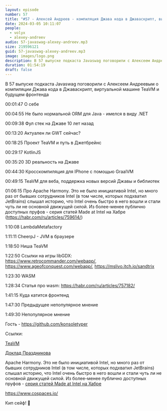 ```yaml
---
layout: episode
number: 57
title: "#57 - Алексей Андреев - компиляция Джава кода в Джаваскрипт, виравиртуальная машина TeaVM и будущее фронтенда"
date: 2024-03-05 10:11:07
people:
  - volyx
  - alexey-andreev
audio: 57-javaswag-alexey-andreev.mp3
size: 219596121      
guid: 57-javaswag-alexey-andreev.mp3
image: images/logo.png
description: В 57 выпуске подкаста Javaswag поговорили с Алексеем Андреевым о компиляции Джава кода в Джаваскрипт, виртуальной машине TeaVM и будущем фронтенда
duration: 01:54:19
draft: false
---
```


В 57 выпуске подкаста Javaswag поговорили с Алексеем Андреевым о компиляции Джава кода в Джаваскрипт, виртуальной машине TeaVM и будущем фронтенда

00:01:47 О себе

00:04:55 Не было нормальной ORM для Java - имелся в виду .NET

00:09:38 Фул стек на Джаве 10 лет назад

00:13:20 Актуален ли GWT сейчас?

00:18:25 Проект TeaVM и путь в Джетбрейнс

00:29:17 KotlinJS

00:35:20 3D реальность на Джаве

00:44:30 Кросскомпиляция для IPhone с помощью GraalVM

00:49:15 TeaVM для веба, поддержка новых версий Джавы и библиотек

01:06:15 Про Apache Harmony. Это не было инициативой Intel, но много раз от бывших сотрудников Intel (в том числе, которых подхватил JetBrains) слышал историю, что Intel очень быстро в него вошли и стали чуть ли не основной движущей силой. Из более-менее публично доступных пруфов - серия статей Made at Intel на Хабре (https://habr.com/ru/articles/759614/)

1:10:08 LambdaMetafactory

1:11:11 CheerpJ - JVM в браузере

1:18:50 Ниша TeaVM 

1:22:50 Cсылки на игры libGDX: https://www.retrocommander.com/webapp/, https://www.ageofconquest.com/webapp/, https://mslivo.itch.io/sandtrix

1:23:30 WASM

1:28:34 Статья про wasm: https://habr.com/ru/articles/757182/

1:41:15 Куда катится фронтенд

1:47:30 Предыдущее непопулярное мнение

1:49:30 Непопулярное мнение

Гость - https://github.com/konsoletyper

Ссылки:

[TeaVM](https://teavm.org/)

[Доклад Праздникова](https://www.youtube.com/watch?v=QHbYXDobo3k)

Apache Harmony. Это не было инициативой Intel, но много раз от бывших сотрудников Intel (в том числе, которых подхватил JetBrains) слышал историю, что Intel очень быстро в него вошли и стали чуть ли не основной движущей силой. Из более-менее публично доступных пруфов - [серия статей Made at Intel на Хабре](https://habr.com/ru/articles/759614/)

https://www.cospaces.io/

Кип сейф! 🖖
